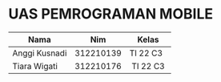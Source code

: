# UAS PEMROGRAMAN MOBILE 
| Nama  |  Nim | Kelas |
| ------------- | ------------- |------------- |
| Anggi Kusnadi| 312210139 | TI 22 C3 |
| Tiara Wigati | 312210176 | TI 22 C3 |
